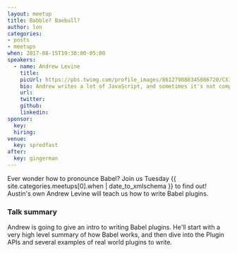 ```yaml
---
layout: meetup
title: Babble? Baebull?
author: lon
categories:
- posts
- meetups
when: 2017-08-15T19:30:00-05:00
speakers:
  - name: Andrew Levine
    title:
    picUrl: https://pbs.twimg.com/profile_images/861279088345886720/CXIp-EVR_400x400.jpg
    bio: Andrew writes a lot of JavaScript, and sometimes it's not completely awful. He's a Frontend Architect @magento & @BabelJS core team member. He ❤️ OSS.
    url:
    twitter:
    github:
    linkedin:
sponsor:
  key:
  hiring:
venue:
  key: spredfast
after:
  key: gingerman
---
```


Ever wonder how to pronounce Babel? Join us Tuesday <x-date>{{ site.categories.meetups[0].when | date_to_xmlschema }}</x-date> to find out! Austin's own Andrew Levine will teach us how to write Babel plugins.

### Talk summary

Andrew is going to give an intro to writing Babel plugins. He'll start with a
very high level summary of how Babel works, and then dive into the Plugin APIs
and several examples of real world plugins to write.
